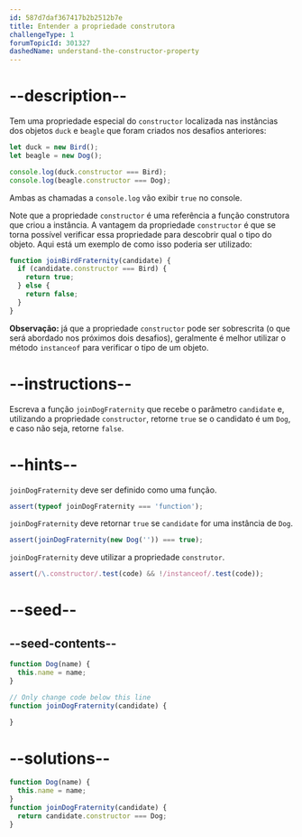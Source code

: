 ```yaml
---
id: 587d7daf367417b2b2512b7e
title: Entender a propriedade construtora
challengeType: 1
forumTopicId: 301327
dashedName: understand-the-constructor-property
---
```


# --description--

Tem uma propriedade especial do `constructor` localizada nas instâncias dos objetos `duck` e `beagle` que foram criados nos desafios anteriores:

```js
let duck = new Bird();
let beagle = new Dog();

console.log(duck.constructor === Bird); 
console.log(beagle.constructor === Dog);
```

Ambas as chamadas a `console.log` vão exibir `true` no console.

Note que a propriedade `constructor` é uma referência a função construtora que criou a instância. A vantagem da propriedade `constructor` é que se torna possível verificar essa propriedade para descobrir qual o tipo do objeto. Aqui está um exemplo de como isso poderia ser utilizado:

```js
function joinBirdFraternity(candidate) {
  if (candidate.constructor === Bird) {
    return true;
  } else {
    return false;
  }
}
```

**Observação:** já que a propriedade `constructor` pode ser sobrescrita (o que será abordado nos próximos dois desafios), geralmente é melhor utilizar o método `instanceof` para verificar o tipo de um objeto.

# --instructions--

Escreva a função `joinDogFraternity` que recebe o parâmetro `candidate` e, utilizando a propriedade `constructor`, retorne `true` se o candidato é um `Dog`, e caso não seja, retorne `false`.

# --hints--

`joinDogFraternity` deve ser definido como uma função.

```js
assert(typeof joinDogFraternity === 'function');
```

`joinDogFraternity` deve retornar `true` se `candidate` for uma instância de `Dog`.

```js
assert(joinDogFraternity(new Dog('')) === true);
```

`joinDogFraternity` deve utilizar a propriedade `construtor`.

```js
assert(/\.constructor/.test(code) && !/instanceof/.test(code));
```

# --seed--

## --seed-contents--

```js
function Dog(name) {
  this.name = name;
}

// Only change code below this line
function joinDogFraternity(candidate) {

}
```

# --solutions--

```js
function Dog(name) {
  this.name = name;
}
function joinDogFraternity(candidate) {
  return candidate.constructor === Dog;
}
```

